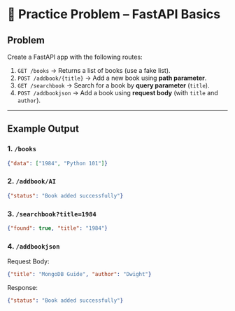 # 📝 Practice Problem – FastAPI Basics

## Problem
Create a FastAPI app with the following routes:

1. `GET /books` → Returns a list of books (use a fake list).
2. `POST /addbook/{title}` → Add a new book using **path parameter**.
3. `GET /searchbook` → Search for a book by **query parameter** (`title`).
4. `POST /addbookjson` → Add a book using **request body** (with `title` and `author`).

---

## Example Output

### 1. `/books`
```json
{"data": ["1984", "Python 101"]}
````

### 2. `/addbook/AI`

```json
{"status": "Book added successfully"}
```

### 3. `/searchbook?title=1984`

```json
{"found": true, "title": "1984"}
```

### 4. `/addbookjson`

Request Body:

```json
{"title": "MongoDB Guide", "author": "Dwight"}
```

Response:

```json
{"status": "Book added successfully"}
```
